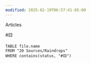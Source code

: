 ```yaml
---
modified: 2025-02-19T06:57:41-05:00
---
```

Articles


#🟨  
```dataview
TABLE file.name
FROM "20 Sources/Raindrops"
WHERE contains(status, "#🟨")
```